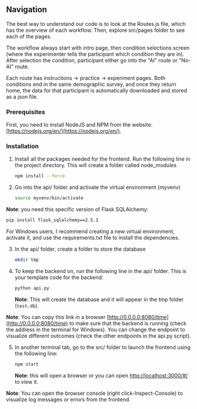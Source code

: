 ## Navigation

The best way to understand our code is to look at the Routes.js file, which has the overview of each workflow. Then, explore src/pages folder to see each of the pages. 

The workflow always start with intro page, then condition selections screen (where the experimenter tells the participant which condition they are in). After selection the condition, participant either go into the "AI" route or "No-AI" route. 

Each route has instructions -> practice -> experiment pages. Both conditions end in the same demographic survey, and once they return home, the data for that participant is automatically downloaded and stored as a json file.


### Prerequisites

First, you need to install NodeJS and NPM from the website: [https://nodejs.org/en/](https://nodejs.org/en/).

### Installation

1. Install all the packages needed for the frontend. Run the following line in the project directory. This will create a folder called node_modules

   ```sh
   npm install --force
   ```

2. Go into the api/ folder and activate the virtual environment (myvenv)
   ```sh
   source myvenv/bin/activate
   ```

**Note**: you need this specific version of Flask SQLAlchemy:

```sh
pip install flask_sqlalchemy==2.5.1
```

For Windows users, I recommend creating a new virtual environment, activate it, and use the requirements.txt file to install the dependencies.

3. In the api/ folder, create a folder to store the database

   ```sh
   mkdir tmp
   ```

4. To keep the backend on, run the following line in the api/ folder. This is your template
   code for the backend:
   ```sh
   python api.py
   ```
   **Note**: This will create the database and it will appear in the tmp folder (`test.db`).

**Note**: You can copy this link in a browser [http://0.0.0.0:8080/time](http://0.0.0.0:8080/time) to make sure that the backend is running (check the address in the terminal for Windows). You can change the endpoint to visualize different outcomes (check the other endpoints in the api.py script).

5. In another terminal tab, go to the src/ folder to launch the frontend using the following line:
   ```sh
   npm start
   ```
   **Note**: this will open a browser or you can open [http://localhost:3000/#/](http://localhost:3000/#/) to view it.

**Note**: You can open the browser console (right click-Inspect-Console) to visualize log messages or errors from the frontend.

